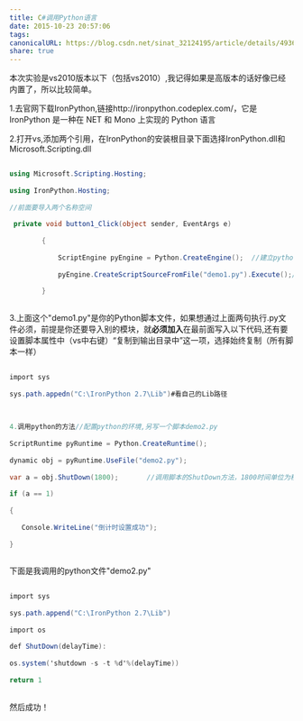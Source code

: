 ```yaml
---  
title: C#调用Python语言  
date: 2015-10-23 20:57:06  
tags:   
canonicalURL: https://blog.csdn.net/sinat_32124195/article/details/49366131  
share: true  
---  
```

  
本次实验是vs2010版本以下（包括vs2010）,我记得如果是高版本的话好像已经内置了，所以比较简单。  
  
1.去官网下载IronPython,链接http://ironpython.codeplex.com/，它是IronPython 是一种在 NET 和 Mono 上实现的 Python 语言  
2.打开vs,添加两个引用，在IronPython的安装根目录下面选择IronPython.dll和Microsoft.Scripting.dll  
```C#  
using Microsoft.Scripting.Hosting;  
using IronPython.Hosting;  
//前面要导入两个名称空间  
 private void button1_Click(object sender, EventArgs e)  
        {  
            ScriptEngine pyEngine = Python.CreateEngine();  //建立python引擎  
            pyEngine.CreateScriptSourceFromFile("demo1.py").Execute();//执行.py脚本   
        }  
```  
3.上面这个"demo1.py"是你的Python脚本文件，如果想通过上面两句执行.py文件必须，前提是你还要导入别的模块，就**必须加入**在最前面写入以下代码,还有要设置脚本属性中（vs中右键）“复制到输出目录中”这一项，选择始终复制（所有脚本一样）  
```C#  
import sys  
sys.path.appedn("C:\IronPython 2.7\Lib")#看自己的Lib路径  
  
4.调用python的方法//配置python的环境,另写一个脚本demo2.py  
ScriptRuntime pyRuntime = Python.CreateRuntime();  
dynamic obj = pyRuntime.UseFile("demo2.py");  
var a = obj.ShutDown(1800);       //调用脚本的ShutDown方法，1800时间单位为秒  
if (a == 1)  
{  
   Console.WriteLine("倒计时设置成功");  
}  
```  
  
下面是我调用的python文件"demo2.py"  
```C#  
import sys  
sys.path.append("C:\IronPython 2.7\Lib")  
import os  
def ShutDown(delayTime):  
os.system('shutdown -s -t %d'%(delayTime))  
return 1  
```  
  
  
然后成功！  
